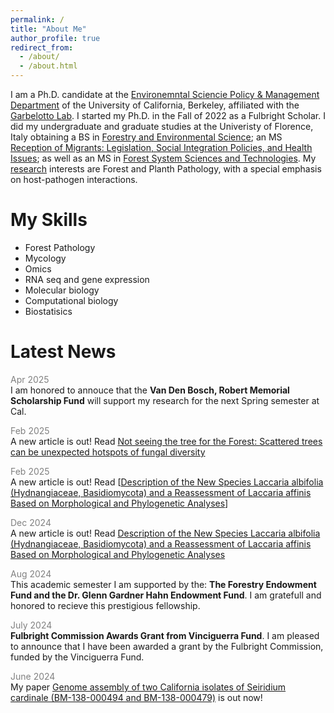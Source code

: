 ```yaml
---
permalink: /
title: "About Me"
author_profile: true
redirect_from: 
  - /about/
  - /about.html
---
```


I am a Ph.D. candidate at the [Environemntal Sciencie Policy & Management Department](https://ourenvironment.berkeley.edu/) of the University of California, Berkeley, affiliated with the [Garbelotto Lab](https://nature.berkeley.edu/matteolab/?page_id=12). I started my Ph.D. in the Fall of 2022 as a Fulbright Scholar. I did my undergraduate and graduate studies at the Univeristy of Florence, Italy obtaining a BS in [Forestry and Environmental Science](https://www.forestambiente.unifi.it/index.html?newlang=eng); an MS [Reception of Migrants: Legislation, Social Integration Policies, and Health Issues](https://www.unifimagazine.it/la-salute-della-popolazione-migrante-parte-uno-studio/); as well as an MS in [Forest System Sciences and Technologies](https://www.forestambiente-magistrale.unifi.it/index.html?newlang=eng). My [research](https://kinoppyi.github.io/edoardo_scali.github.io/research/) interests are Forest and Planth Pathology, with a special emphasis on host-pathogen interactions. 

My Skills
======
- Forest Pathology
- Mycology
- Omics
- RNA seq and gene expression
- Molecular biology
- Computational biology
- Biostatisics

Latest News
======
<span style="color:grey">Apr 2025</span><br/>
<span style="font-size: 14px">I am honored to annouce that the **Van Den Bosch, Robert Memorial Scholarship Fund** will support my research for the next Spring semester at Cal. 

<span style="color:grey">Feb 2025</span><br/>
<span style="font-size: 14px">A new article is out! Read [Not seeing the tree for the Forest: Scattered trees can be unexpected hotspots of fungal diversity](https://www.sciencedirect.com/science/article/pii/S0006320725000576)

<span style="color:grey">Feb 2025</span><br/>
<span style="font-size: 14px">A new article is out! Read [[Description of the New Species Laccaria albifolia (Hydnangiaceae, Basidiomycota) and a Reassessment of Laccaria affinis Based on Morphological and Phylogenetic Analyses](https://www.cabidigitallibrary.org/doi/abs/10.1079/planthealthcases.2025.0001)]

<span style="color:grey">Dec 2024</span><br/>
<span style="font-size: 14px">A new article is out! Read [Description of the New Species Laccaria albifolia (Hydnangiaceae, Basidiomycota) and a Reassessment of Laccaria affinis Based on Morphological and Phylogenetic Analyses](https://www.mdpi.com/2309-608X/11/1/11) 

<span style="color:grey">Aug 2024</span><br/>
<span style="font-size: 14px">This academic semester I am supported by the: **The Forestry Endowment Fund and the Dr. Glenn Gardner Hahn Endowment Fund**. I am gratefull and honored to recieve this prestigious fellowship. 

<span style="color:grey">July 2024</span><br/>
<span style="font-size: 14px">**Fulbright Commission Awards Grant from Vinciguerra Fund**. I am pleased to announce that I have been awarded a grant by the Fulbright Commission, funded by the Vinciguerra Fund.

<span style="color:grey">June 2024</span><br/>
<span style="font-size: 14px">My paper [Genome assembly of two California isolates of Seiridium cardinale (BM-138-000494 and BM-138-000479)](https://link.springer.com/article/10.1007/s42161-024-01665-5) is out now!    




